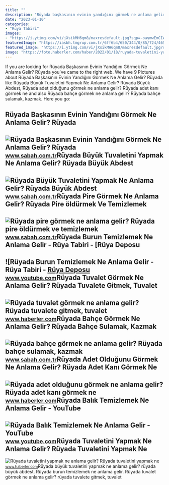 ```yaml
---
title: ""
description: "Rüyada başkasının evinin yandığını görmek ne anlama gelir? rüyada"
date: "2023-01-10"
categories:
- "Ruya Tabiri"
images:
- "https://i.ytimg.com/vi/jXsikMH6qm8/maxresdefault.jpg?sqp=-oaymwEmCIAKENAF8quKqQMa8AEB-AHUBoAC4AOKAgwIABABGDUgTyhyMA8=&amp;rs=AOn4CLD5GJ7oGr9MfxRjFhd5F4YkTIeiOQ"
featuredImage: "https://iasbh.tmgrup.com.tr/6ff6b4/650/344/0/85/724/465?u=https://isbh.tmgrup.com.tr/sbh/2022/06/27/ruyada-baskasinin-evinin-yandigini-gormek-ne-anlama-gelir-ruyada-baskasinin-evinin-yandigini-gormenin-anlami-1656314717563.jpg"
featured_image: "https://i.ytimg.com/vi/jXsikMH6qm8/maxresdefault.jpg?sqp=-oaymwEmCIAKENAF8quKqQMa8AEB-AHUBoAC4AOKAgwIABABGDUgTyhyMA8=&amp;rs=AOn4CLD5GJ7oGr9MfxRjFhd5F4YkTIeiOQ"
image: "https://foto.haberler.com/haber/2022/01/18/ruyada-tuvaletini-yapmak-ne-anlama-gelir-ruyada-14673108_4055_m.jpg"
---
```


If you are looking for Rüyada Başkasının Evinin Yandığını Görmek Ne Anlama Gelir? Rüyada you've came to the right web. We have 9 Pictures about Rüyada Başkasının Evinin Yandığını Görmek Ne Anlama Gelir? Rüyada like Rüyada Büyük Tuvaletini Yapmak Ne Anlama Gelir? Rüyada Büyük Abdest, Rüyada adet olduğunu görmek ne anlama gelir? Rüyada adet kanı görmek ne and also Rüyada bahçe görmek ne anlama gelir? Rüyada bahçe sulamak, kazmak. Here you go:

Rüyada Başkasının Evinin Yandığını Görmek Ne Anlama Gelir? Rüyada
-----------------------------------------------------------------

 ![Rüyada Başkasının Evinin Yandığını Görmek Ne Anlama Gelir? Rüyada](https://iasbh.tmgrup.com.tr/6ff6b4/650/344/0/85/724/465?u=https://isbh.tmgrup.com.tr/sbh/2022/06/27/ruyada-baskasinin-evinin-yandigini-gormek-ne-anlama-gelir-ruyada-baskasinin-evinin-yandigini-gormenin-anlami-1656314717563.jpg) <small>www.sabah.com.tr</small>Rüyada Büyük Tuvaletini Yapmak Ne Anlama Gelir? Rüyada Büyük Abdest
-------------------------------------------------------------------

 ![Rüyada Büyük Tuvaletini Yapmak Ne Anlama Gelir? Rüyada Büyük Abdest](https://iasbh.tmgrup.com.tr/b4cd59/650/344/0/101/724/481?u=https://isbh.tmgrup.com.tr/sbh/2022/04/20/ruyada-buyuk-tuvaletini-yapmak-ne-anlama-gelir-ruyada-buyuk-abdest-yapmak-ve-temizlemek-anlami-1650438870540.jpg) <small>www.sabah.com.tr</small>Rüyada Pire Görmek Ne Anlama Gelir? Rüyada Pire öldürmek Ve Temizlemek
----------------------------------------------------------------------

 ![Rüyada pire görmek ne anlama gelir? Rüyada pire öldürmek ve temizlemek](https://iasbh.tmgrup.com.tr/d61e7c/752/395/0/59/724/439?u=https://isbh.tmgrup.com.tr/sbh/2021/08/31/ruyada-pire-gormek-ne-anlama-gelir-ruyada-pire-oldurmek-ne-demek-1630389477581.jpg) <small>www.sabah.com.tr</small>Rüyada Burun Temizlemek Ne Anlama Gelir - Rüya Tabiri - \[Rüya Deposu
---------------------------------------------------------------------

 ![Rüyada Burun Temizlemek Ne Anlama Gelir - Rüya Tabiri - [Rüya Deposu](https://i.ytimg.com/vi/jXsikMH6qm8/maxresdefault.jpg?sqp=-oaymwEmCIAKENAF8quKqQMa8AEB-AHUBoAC4AOKAgwIABABGDUgTyhyMA8=&rs=AOn4CLD5GJ7oGr9MfxRjFhd5F4YkTIeiOQ) <small>www.youtube.com</small>Rüyada Tuvalet Görmek Ne Anlama Gelir? Rüyada Tuvalete Gitmek, Tuvalet
----------------------------------------------------------------------

 ![Rüyada tuvalet görmek ne anlama gelir? Rüyada tuvalete gitmek, tuvalet](https://i.hbrcdn.com/haber/2020/08/17/ruyada-tuvalet-gormek-ne-anlama-gelir-ruyada-13514342_1504_amp.jpg) <small>www.haberler.com</small>Rüyada Bahçe Görmek Ne Anlama Gelir? Rüyada Bahçe Sulamak, Kazmak
-----------------------------------------------------------------

 ![Rüyada bahçe görmek ne anlama gelir? Rüyada bahçe sulamak, kazmak](https://iasbh.tmgrup.com.tr/1d629f/752/395/0/59/720/437?u=https://isbh.tmgrup.com.tr/sbh/2021/09/10/ruyada-bahce-gormek-ne-anlama-gelir-ruyada-bahce-sulamak-ne-demek-1631260924505.jpg) <small>www.sabah.com.tr</small>Rüyada Adet Olduğunu Görmek Ne Anlama Gelir? Rüyada Adet Kanı Görmek Ne
-----------------------------------------------------------------------

 ![Rüyada adet olduğunu görmek ne anlama gelir? Rüyada adet kanı görmek ne](https://i.hbrcdn.com/haber/2020/10/22/ruyada-adet-oldugunu-gormek-ne-anlama-gelir-13685251_7258_amp.jpg) <small>www.haberler.com</small>Rüyada Balık Temizlemek Ne Anlama Gelir - YouTube
-------------------------------------------------

 ![Rüyada Balık Temizlemek Ne Anlama Gelir - YouTube](https://i.ytimg.com/vi/ZxgnOb94P-g/maxresdefault.jpg?sqp=-oaymwEmCIAKENAF8quKqQMa8AEB-AHUBoAC4AOKAgwIABABGEwgWChlMA8=&rs=AOn4CLCUXByFPBnWqLrMRREtyHXGjGIFwA) <small>www.youtube.com</small>Rüyada Tuvaletini Yapmak Ne Anlama Gelir? Rüyada Tuvaletini Yapmak Ne
---------------------------------------------------------------------

 ![Rüyada tuvaletini yapmak ne anlama gelir? Rüyada tuvaletini yapmak ne](https://foto.haberler.com/haber/2022/01/18/ruyada-tuvaletini-yapmak-ne-anlama-gelir-ruyada-14673108_4055_m.jpg) <small>www.haberler.com</small>Rüyada büyük tuvaletini yapmak ne anlama gelir? rüyada büyük abdest. Rüyada burun temizlemek ne anlama gelir. Rüyada tuvalet görmek ne anlama gelir? rüyada tuvalete gitmek, tuvalet
